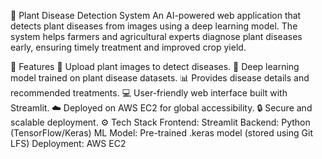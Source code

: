 🌿 Plant Disease Detection System
An AI-powered web application that detects plant diseases from images using a deep learning model. The system helps farmers and agricultural experts diagnose plant diseases early, ensuring timely treatment and improved crop yield.

🚀 Features
🌱 Upload plant images to detect diseases.
🤖 Deep learning model trained on plant disease datasets.
📊 Provides disease details and recommended treatments.
💻 User-friendly web interface built with Streamlit.
☁️ Deployed on AWS EC2 for global accessibility.
🔒 Secure and scalable deployment.
⚙️ Tech Stack
Frontend: Streamlit
Backend: Python (TensorFlow/Keras)
ML Model: Pre-trained .keras model (stored using Git LFS)
Deployment: AWS EC2